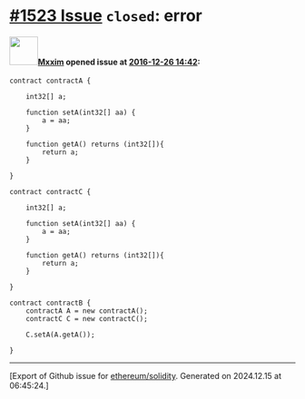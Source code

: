 # [\#1523 Issue](https://github.com/ethereum/solidity/issues/1523) `closed`: error

#### <img src="https://avatars.githubusercontent.com/u/10141230?u=440bd4ce6f1d88a73296ecabd837ec5faf904d30&v=4" width="50">[Mxxim](https://github.com/Mxxim) opened issue at [2016-12-26 14:42](https://github.com/ethereum/solidity/issues/1523):

```solidity
contract contractA {
    
    int32[] a;
    
    function setA(int32[] aa) {
        a = aa;
    }
    
    function getA() returns (int32[]){
        return a;
    }
    
}

contract contractC {
    
    int32[] a;
    
    function setA(int32[] aa) {
        a = aa;
    }
    
    function getA() returns (int32[]){
        return a;
    }
    
}

contract contractB {
    contractA A = new contractA();
    contractC C = new contractC();
    
    C.setA(A.getA());
    
}
```




-------------------------------------------------------------------------------



[Export of Github issue for [ethereum/solidity](https://github.com/ethereum/solidity). Generated on 2024.12.15 at 06:45:24.]
